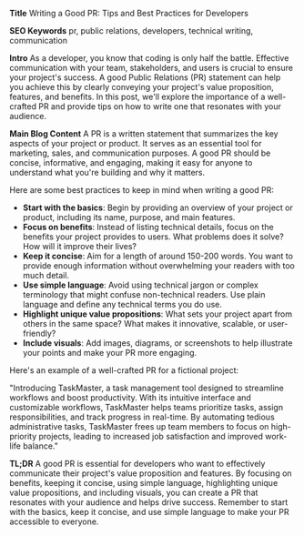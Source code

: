 **Title**
Writing a Good PR: Tips and Best Practices for Developers

**SEO Keywords**
pr, public relations, developers, technical writing, communication

**Intro**
As a developer, you know that coding is only half the battle. Effective communication with your team, stakeholders, and users is crucial to ensure your project's success. A good Public Relations (PR) statement can help you achieve this by clearly conveying your project's value proposition, features, and benefits. In this post, we'll explore the importance of a well-crafted PR and provide tips on how to write one that resonates with your audience.

**Main Blog Content**
A PR is a written statement that summarizes the key aspects of your project or product. It serves as an essential tool for marketing, sales, and communication purposes. A good PR should be concise, informative, and engaging, making it easy for anyone to understand what you're building and why it matters.

Here are some best practices to keep in mind when writing a good PR:

* **Start with the basics**: Begin by providing an overview of your project or product, including its name, purpose, and main features.
* **Focus on benefits**: Instead of listing technical details, focus on the benefits your project provides to users. What problems does it solve? How will it improve their lives?
* **Keep it concise**: Aim for a length of around 150-200 words. You want to provide enough information without overwhelming your readers with too much detail.
* **Use simple language**: Avoid using technical jargon or complex terminology that might confuse non-technical readers. Use plain language and define any technical terms you do use.
* **Highlight unique value propositions**: What sets your project apart from others in the same space? What makes it innovative, scalable, or user-friendly?
* **Include visuals**: Add images, diagrams, or screenshots to help illustrate your points and make your PR more engaging.

Here's an example of a well-crafted PR for a fictional project:

"Introducing TaskMaster, a task management tool designed to streamline workflows and boost productivity. With its intuitive interface and customizable workflows, TaskMaster helps teams prioritize tasks, assign responsibilities, and track progress in real-time. By automating tedious administrative tasks, TaskMaster frees up team members to focus on high-priority projects, leading to increased job satisfaction and improved work-life balance."

**TL;DR**
A good PR is essential for developers who want to effectively communicate their project's value proposition and features. By focusing on benefits, keeping it concise, using simple language, highlighting unique value propositions, and including visuals, you can create a PR that resonates with your audience and helps drive success. Remember to start with the basics, keep it concise, and use simple language to make your PR accessible to everyone.